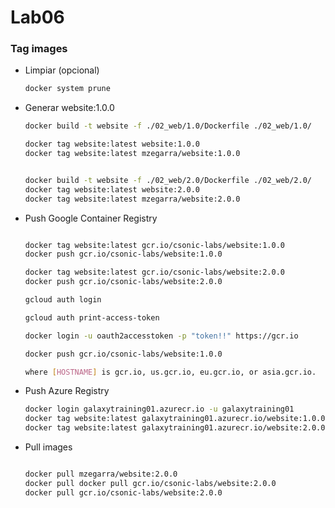# Lab06

### Tag images

* Limpiar (opcional)
    ```bash
    docker system prune
    ```

*  Generar website:1.0.0
    ```bash
    docker build -t website -f ./02_web/1.0/Dockerfile ./02_web/1.0/

    docker tag website:latest website:1.0.0
    docker tag website:latest mzegarra/website:1.0.0


    docker build -t website -f ./02_web/2.0/Dockerfile ./02_web/2.0/
    docker tag website:latest website:2.0.0
    docker tag website:latest mzegarra/website:2.0.0
    ```

* Push Google Container Registry
    ```bash

    docker tag website:latest gcr.io/csonic-labs/website:1.0.0
    docker push gcr.io/csonic-labs/website:1.0.0

    docker tag website:latest gcr.io/csonic-labs/website:2.0.0
    docker push gcr.io/csonic-labs/website:2.0.0

    gcloud auth login

    gcloud auth print-access-token
  
    docker login -u oauth2accesstoken -p "token!!" https://gcr.io

    docker push gcr.io/csonic-labs/website:1.0.0

    where [HOSTNAME] is gcr.io, us.gcr.io, eu.gcr.io, or asia.gcr.io.
    ```

* Push Azure Registry
    ```bash
    docker login galaxytraining01.azurecr.io -u galaxytraining01
    docker tag website:latest galaxytraining01.azurecr.io/website:1.0.0
    docker tag website:latest galaxytraining01.azurecr.io/website:2.0.0

    ```

* Pull images
    ```bash

    docker pull mzegarra/website:2.0.0
    docker pull docker pull gcr.io/csonic-labs/website:2.0.0
    docker pull gcr.io/csonic-labs/website:2.0.0

    ```
